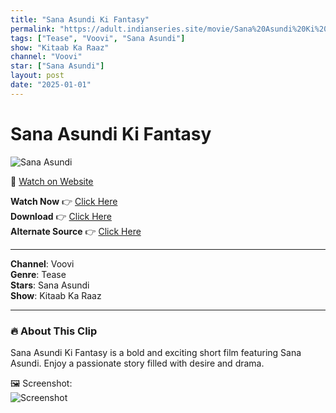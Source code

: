 ```yaml
---
title: "Sana Asundi Ki Fantasy"
permalink: "https://adult.indianseries.site/movie/Sana%20Asundi%20Ki%20Fantasy"
tags: ["Tease", "Voovi", "Sana Asundi"]
show: "Kitaab Ka Raaz"
channel: "Voovi"
star: ["Sana Asundi"]
layout: post
date: "2025-01-01"
---
```


# Sana Asundi Ki Fantasy

![Sana Asundi](https://shorts.desisins.com/wp-content/uploads/2024/05/Sana-Asundi-Kitaab-Ka-Raaz-Voovi-DesiSins.com_.jpg)

🔗 [Watch on Website](https://adult.indianseries.site/movie/Sana%20Asundi%20Ki%20Fantasy)

**Watch Now** 👉 [Click Here](https://adult.indianseries.site/movie/Sana%20Asundi%20Ki%20Fantasy)  
**Download** 👉 [Click Here](https://adult.indianseries.site/movie/Sana%20Asundi%20Ki%20Fantasy)  
**Alternate Source** 👉 [Click Here](https://adult.indianseries.site/movie/Sana%20Asundi%20Ki%20Fantasy)

---

**Channel**: Voovi  
**Genre**: Tease  
**Stars**: Sana Asundi  
**Show**: Kitaab Ka Raaz

---

### 🔥 About This Clip

Sana Asundi Ki Fantasy is a bold and exciting short film featuring Sana Asundi. Enjoy a passionate story filled with desire and drama.
 
🖼️ Screenshot:  
![Screenshot](https://shorts.desisins.com/wp-content/uploads/2024/05/Sana-Asundi-Kitaab-Ka-Raaz-Voovi-DesiSins.com_.jpg)
